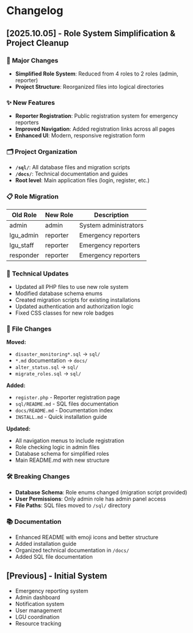 # Changelog

## [2025.10.05] - Role System Simplification & Project Cleanup

### 🔄 **Major Changes**
- **Simplified Role System**: Reduced from 4 roles to 2 roles (admin, reporter)
- **Project Structure**: Reorganized files into logical directories

### ✨ **New Features**
- **Reporter Registration**: Public registration system for emergency reporters
- **Improved Navigation**: Added registration links across all pages
- **Enhanced UI**: Modern, responsive registration form

### 🗂️ **Project Organization**
- **`/sql/`**: All database files and migration scripts
- **`/docs/`**: Technical documentation and guides
- **Root level**: Main application files (login, register, etc.)

### 📋 **Role Migration**
| Old Role | New Role | Description |
|----------|----------|-------------|
| admin | admin | System administrators |
| lgu_admin | reporter | Emergency reporters |
| lgu_staff | reporter | Emergency reporters |
| responder | reporter | Emergency reporters |

### 🔧 **Technical Updates**
- Updated all PHP files to use new role system
- Modified database schema enums
- Created migration scripts for existing installations
- Updated authentication and authorization logic
- Fixed CSS classes for new role badges

### 📁 **File Changes**
**Moved:**
- `disaster_monitoring*.sql` → `sql/`
- `*.md` documentation → `docs/`
- `alter_status.sql` → `sql/`
- `migrate_roles.sql` → `sql/`

**Added:**
- `register.php` - Reporter registration page
- `sql/README.md` - SQL files documentation
- `docs/README.md` - Documentation index
- `INSTALL.md` - Quick installation guide

**Updated:**
- All navigation menus to include registration
- Role checking logic in admin files
- Database schema for simplified roles
- Main README.md with new structure

### 🛠️ **Breaking Changes**
- **Database Schema**: Role enums changed (migration script provided)
- **User Permissions**: Only admin role has admin panel access
- **File Paths**: SQL files moved to `/sql/` directory

### 📚 **Documentation**
- Enhanced README with emoji icons and better structure
- Added installation guide
- Organized technical documentation in `/docs/`
- Added SQL file documentation

## [Previous] - Initial System
- Emergency reporting system
- Admin dashboard
- Notification system
- User management
- LGU coordination
- Resource tracking
